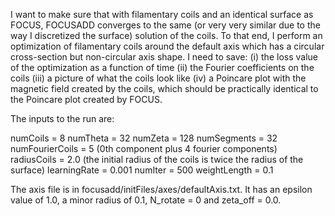 I want to make sure that with filamentary coils and an identical surface as FOCUS, FOCUSADD converges to the same (or very very similar due to the way I discretized the surface) solution of the coils. To that end, I perform an optimization of filamentary coils around the default axis which has a circular cross-section but non-circular axis shape. I need to save:
(i) the loss value of the optimization as a function of time
(ii) the Fourier coefficients on the coils
(iii) a picture of what the coils look like
(iv) a Poincare plot with the magnetic field created by the coils, which should be practically identical to the Poincare plot created by FOCUS. 

The inputs to the run are:

numCoils = 8
numTheta = 32
numZeta = 128
numSegments = 32
numFourierCoils = 5 (0th component plus 4 fourier components)
radiusCoils = 2.0 (the initial radius of the coils is twice the radius of the surface)
learningRate = 0.001
numIter = 500
weightLength = 0.1

The axis file is in focusadd/initFiles/axes/defaultAxis.txt. It has an epsilon value of 1.0, a minor radius of 0.1, N_rotate = 0 and zeta_off = 0.0. 

